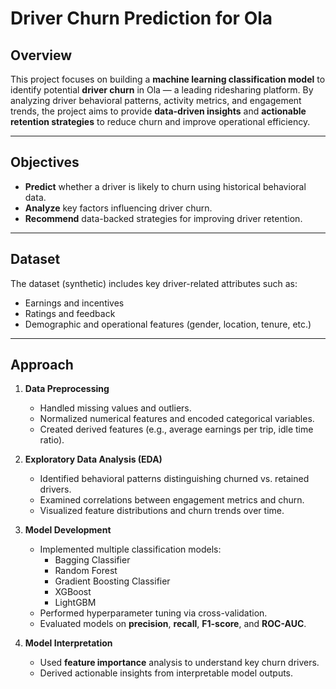 # Driver Churn Prediction for Ola

## Overview  
This project focuses on building a **machine learning classification model** to identify potential **driver churn** in Ola — a leading ridesharing platform. By analyzing driver behavioral patterns, activity metrics, and engagement trends, the project aims to provide **data-driven insights** and **actionable retention strategies** to reduce churn and improve operational efficiency.

---

## Objectives  
- **Predict** whether a driver is likely to churn using historical behavioral data.  
- **Analyze** key factors influencing driver churn.  
- **Recommend** data-backed strategies for improving driver retention.  

---

## Dataset  
The dataset (synthetic) includes key driver-related attributes such as:  
- Earnings and incentives  
- Ratings and feedback  
- Demographic and operational features (gender, location, tenure, etc.)  

---

## Approach  

1. **Data Preprocessing**  
   - Handled missing values and outliers.  
   - Normalized numerical features and encoded categorical variables.  
   - Created derived features (e.g., average earnings per trip, idle time ratio).  

2. **Exploratory Data Analysis (EDA)**  
   - Identified behavioral patterns distinguishing churned vs. retained drivers.  
   - Examined correlations between engagement metrics and churn.  
   - Visualized feature distributions and churn trends over time.  

3. **Model Development**  
   - Implemented multiple classification models:  
     - Bagging Classifier  
     - Random Forest  
     - Gradient Boosting Classifier
     - XGBoost
     - LightGBM
   - Performed hyperparameter tuning via cross-validation.  
   - Evaluated models on **precision**, **recall**, **F1-score**, and **ROC-AUC**.  

4. **Model Interpretation**  
   - Used **feature importance** analysis to understand key churn drivers.  
   - Derived actionable insights from interpretable model outputs.  


